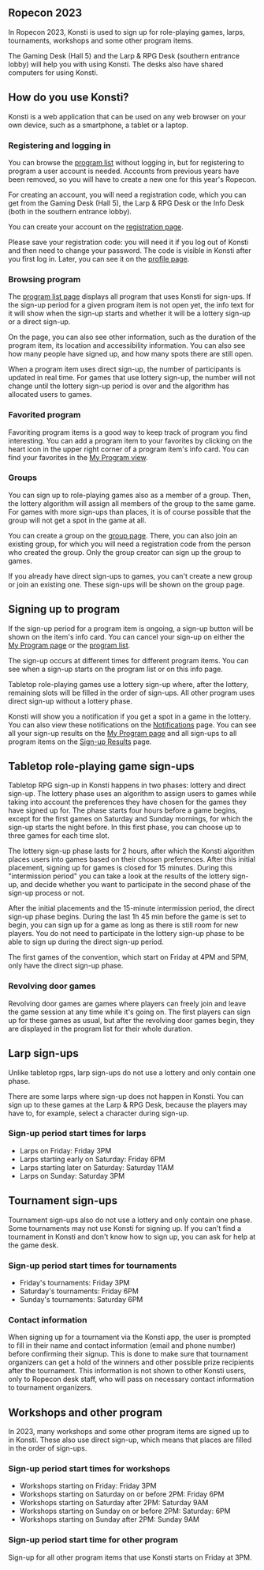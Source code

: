## Ropecon 2023

In Ropecon 2023, Konsti is used to sign up for role-playing games, larps, tournaments, workshops and some other program items.

The Gaming Desk (Hall 5) and the Larp & RPG Desk (southern entrance lobby) will help you with using Konsti. The desks also have shared computers for using Konsti.

## How do you use Konsti?

Konsti is a web application that can be used on any web browser on your own device, such as a smartphone, a tablet or a laptop.

### Registering and logging in

You can browse the [program list](/program/list) without logging in, but for registering to
program a user account is needed. Accounts from previous years have been removed, so you
will have to create a new one for this year's Ropecon.

For creating an account, you will need a registration code, which you can get from the
Gaming Desk (Hall 5), the Larp & RPG Desk or the Info Desk (both in the southern entrance lobby).

You can create your account on the [registration page](/registration).

Please save your registration code: you will need it if you log out of Konsti and then need
to change your password. The code is visible in Konsti after you first log in. Later, you
can see it on the [profile page](/profile/profile).

### Browsing program

The [program list page](/program/list) displays all program that uses Konsti for sign-ups.
If the sign-up period for a given program item is not open yet, the info text for it will
show when the sign-up starts and whether it will be a lottery sign-up or a direct sign-up.

On the page, you can also see other information, such as the duration of the program item,
its location and accessibility information. You can also see how many people have signed
up, and how many spots there are still open.

When a program item uses direct sign-up, the number of participants is updated in real time.
For games that use lottery sign-up, the number will not change until the lottery sign-up
period is over and the algorithm has allocated users to games.

### Favorited program

Favoriting program items is a good way to keep track of program you find interesting. You can add a program item to your favorites by clicking on the heart icon in the upper right corner of a program item's info card. You can find your favorites in the [My Program view](/program/myprogram).

### Groups

You can sign up to role-playing games also as a member of a group. Then, the lottery algorithm will assign all members of the group to the same game. For games with more
sign-ups than places, it is of course possible that the group will not get a spot in the
game at all.

You can create a group on the [group page](/profile/group). There, you can also join an
existing group, for which you will need a registration code from the person who created
the group. Only the group creator can sign up the group to games.

If you already have direct sign-ups to games, you can't create a new group or join an
existing one. These sign-ups will be shown on the group page.

## Signing up to program

If the sign-up period for a program item is ongoing, a sign-up button will be shown on the item's info card. You can cancel your sign-up on either the [My Program page](/program/myprogram) or the [program list](/program/list).

The sign-up occurs at different times for different program items. You can see when a sign-up starts on the program list or on this info page.

Tabletop role-playing games use a lottery sign-up where, after the lottery, remaining slots will be filled in the order of sign-ups. All other program uses direct sign-up without a lottery phase.

Konsti will show you a notification if you get a spot in a game in the lottery. You can also view these notifications on the [Notifications](/notifications) page.
You can see all your sign-up results on the [My Program page](/program/myprogram) and all sign-ups to all program items on the [Sign-up Results](/results) page.

## Tabletop role-playing game sign-ups

Tabletop RPG sign-up in Konsti happens in two phases: lottery and direct sign-up. The lottery phase uses an algorithm to assign users to games while taking into account the preferences they have chosen for the games they have signed up for. The phase starts four
hours before a game begins, except for the first games on Saturday and Sunday mornings,
for which the sign-up starts the night before. In this first phase, you can choose up to three games for each time slot.

The lottery sign-up phase lasts for 2 hours, after which the Konsti algorithm places users into games based on their chosen preferences. After this initial placement, signing up for games is closed for 15 minutes. During this "intermission period" you can take a look at the results of the lottery sign-up, and decide whether you want to participate in the second phase of the sign-up process or not.

After the initial placements and the 15-minute intermission period, the direct sign-up phase begins. During the last 1h 45 min before the game is set to begin, you can sign up for a game as long as there is still room for new players. You do not need to participate in the lottery sign-up phase to be able to sign up during the direct sign-up period.

The first games of the convention, which start on Friday at 4PM and 5PM, only have the direct sign-up phase.

### Revolving door games

Revolving door games are games where players can freely join and leave the game session at any time while it's going on. The first players can sign up for these games as usual, but after the revolving door games begin, they are displayed in the program list for their whole duration.

## Larp sign-ups

Unlike tabletop rgps, larp sign-ups do not use a lottery and only contain one phase.

There are some larps where sign-up does not happen in Konsti. You can sign up to these
games at the Larp & RPG Desk, because the players may have to, for example, select
a character during sign-up.

### Sign-up period start times for larps

- Larps on Friday: Friday 3PM
- Larps starting early on Saturday: Friday 6PM
- Larps starting later on Saturday: Saturday 11AM
- Larps on Sunday: Saturday 3PM

## Tournament sign-ups

Tournament sign-ups also do not use a lottery and only contain one phase. Some tournaments
may not use Konsti for signing up. If you can't find a tournament in Konsti and don't know
how to sign up, you can ask for help at the game desk.

### Sign-up period start times for tournaments

- Friday's tournaments: Friday 3PM
- Saturday's tournaments: Friday 6PM
- Sunday's tournaments: Saturday 6PM

### Contact information

When signing up for a tournament via the Konsti app, the user is prompted to fill in their name and contact information (email and phone number) before confirming their signup. This is done to make sure that tournament organizers can get a hold of the winners and other possible prize recipients after the tournament. This information is
not shown to other Konsti users, only to Ropecon desk staff, who will pass on necessary
contact information to tournament organizers.

## Workshops and other program

In 2023, many workshops and some other program items are signed up to in Konsti. These
also use direct sign-up, which means that places are filled in the order of sign-ups.

### Sign-up period start times for workshops

- Workshops starting on Friday: Friday 3PM
- Workshops starting on Saturday on or before 2PM: Friday 6PM
- Workshops starting on Saturday after 2PM: Saturday 9AM
- Workshops starting on Sunday on or before 2PM: Saturday: 6PM
- Workshops starting on Sunday after 2PM: Sunday 9AM

### Sign-up period start time for other program

Sign-up for all other program items that use Konsti starts on Friday at 3PM.
